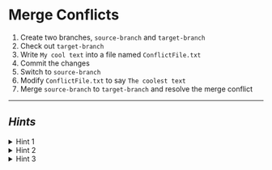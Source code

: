 # Merge Conflicts

1. Create two branches, `source-branch` and `target-branch`
2. Check out `target-branch`
3. Write `My cool text` into a file named `ConflictFile.txt`
4. Commit the changes
5. Switch to `source-branch`
6. Modify `ConflictFile.txt` to say `The coolest text`
7. Merge `source-branch` to `target-branch` and resolve the merge conflict

---------

## ***Hints***

<details>
    <summary>Hint 1</summary>
    <blockquote>
    <details>
    <summary>Command Line</summary>

Revisit [this document](../CommandLine/4-Branches.md) if you are having trouble
creating branches.
    </details>
    <details>
    <summary>VSCode</summary>

<!-- TODO -->
   </details>
   </blockquote>
</details>

<details>
    <summary>Hint 2</summary>
    <blockquote>
    <details>
    <summary>Command Line</summary>

Branches are merged using the `git merge [<from commit>...]` command.

This is either in the form of `git merge [from]` to merge to the currently checked
out branch or `git merge [from] [to]`
    </details>
    <details>
    <summary>VSCode</summary>

<!-- TODO -->
   </details>
   </blockquote>
</details>

<details>
    <summary>Hint 3</summary>
    <blockquote>
    <details>
    <summary>Command Line</summary>

Revisit [this document](../CommandLine/5-Merging.md) if you need a refresher on
how to resolve merge conflicts.
    </details>
    <details>
    <summary>VSCode</summary>

<!-- TODO -->
   </details>
   </blockquote>
</details>

